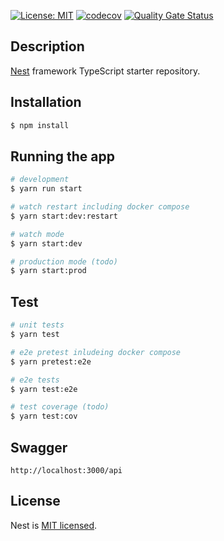 [![License: MIT](https://img.shields.io/badge/License-MIT-yellow.svg)](https://opensource.org/licenses/MIT)
[![codecov](https://codecov.io/gh/schneidermichael/cloudia-app/branch/main/graph/badge.svg?token=P5B0QY8RQ8)](https://codecov.io/gh/schneidermichael/cloudia-app)
[![Quality Gate Status](https://sonarcloud.io/api/project_badges/measure?project=schneidermichael_cloudia-app&metric=alert_status)](https://sonarcloud.io/summary/new_code?id=schneidermichael_cloudia-app)

## Description

[Nest](https://github.com/nestjs/nest) framework TypeScript starter repository.

## Installation

```bash
$ npm install
```

## Running the app

```bash
# development
$ yarn run start

# watch restart including docker compose
$ yarn start:dev:restart

# watch mode
$ yarn start:dev

# production mode (todo)
$ yarn start:prod
```

## Test

```bash
# unit tests
$ yarn test

# e2e pretest inludeing docker compose
$ yarn pretest:e2e

# e2e tests
$ yarn test:e2e

# test coverage (todo)
$ yarn test:cov
```

## Swagger

`http://localhost:3000/api`

## License

Nest is [MIT licensed](LICENSE).
